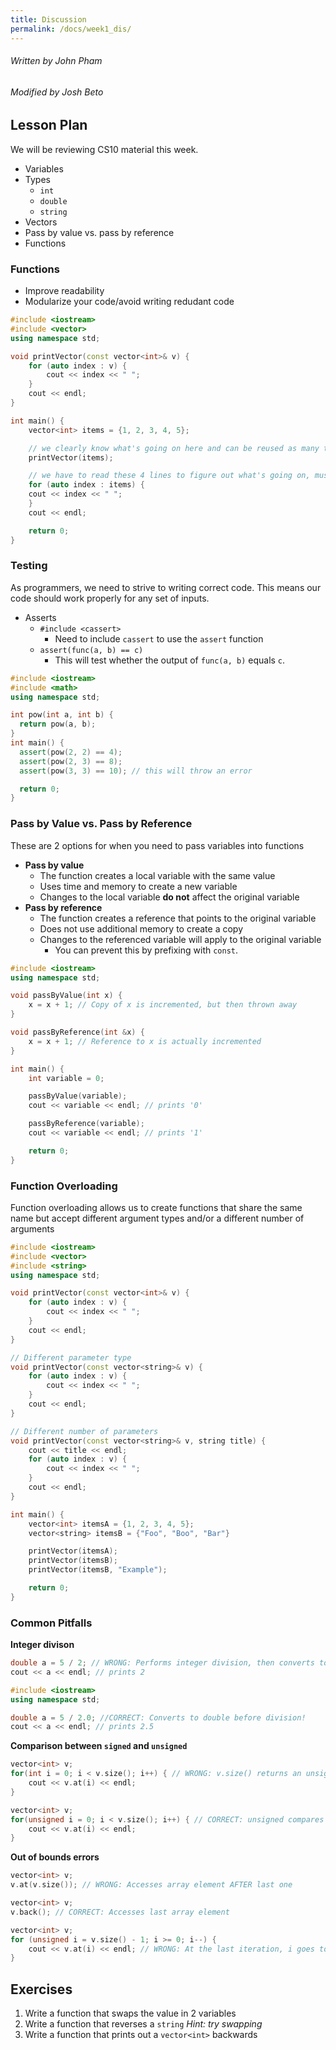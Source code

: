 ```yaml
---
title: Discussion
permalink: /docs/week1_dis/
---
```


###### Written by John Pham
###### Modified by Josh Beto

## Lesson Plan

We will be reviewing CS10 material this week.

* Variables
* Types
  * `int`
  * `double`
  * `string`
* Vectors
* Pass by value vs. pass by reference
* Functions

### Functions

* Improve readability
* Modularize your code/avoid writing redudant code

```cpp
#include <iostream>
#include <vector>
using namespace std;

void printVector(const vector<int>& v) {
    for (auto index : v) {
        cout << index << " ";
    }
    cout << endl;
}

int main() {
    vector<int> items = {1, 2, 3, 4, 5};

    // we clearly know what's going on here and can be reused as many times as needed
    printVector(items);

    // we have to read these 4 lines to figure out what's going on, must copy-paste to keep printing vector
    for (auto index : items) {
    cout << index << " ";
    }
    cout << endl;

    return 0;
}
```

### Testing

As programmers, we need to strive to writing correct code. This means our code should work properly for any set of inputs.

* Asserts
  * `#include <cassert>`
    * Need to include `cassert` to use the `assert` function
  * `assert(func(a, b) == c)`
    * This will test whether the output of `func(a, b)` equals `c`.

```cpp
#include <iostream>
#include <math>
using namespace std;

int pow(int a, int b) {
  return pow(a, b);
}
int main() {
  assert(pow(2, 2) == 4);
  assert(pow(2, 3) == 8);
  assert(pow(3, 3) == 10); // this will throw an error

  return 0;
}
```

### Pass by Value vs. Pass by Reference

These are 2 options for when you need to pass variables into functions

* **Pass by value**
  * The function creates a local variable with the same value
  * Uses time and memory to create a new variable
  * Changes to the local variable **do not** affect the original variable
* **Pass by reference**
  * The function creates a reference that points to the original variable
  * Does not use additional memory to create a copy
  * Changes to the referenced variable will apply to the original variable
    * You can prevent this by prefixing with `const`.

```cpp
#include <iostream>
using namespace std;

void passByValue(int x) {
    x = x + 1; // Copy of x is incremented, but then thrown away
}

void passByReference(int &x) {
    x = x + 1; // Reference to x is actually incremented
}

int main() {
    int variable = 0;

    passByValue(variable);
    cout << variable << endl; // prints '0'

    passByReference(variable);
    cout << variable << endl; // prints '1'

    return 0;
}

```

### Function Overloading

Function overloading allows us to create functions that share the same name but accept different argument types
and/or a different number of arguments

```cpp
#include <iostream>
#include <vector>
#include <string>
using namespace std;

void printVector(const vector<int>& v) {
    for (auto index : v) {
        cout << index << " ";
    }
    cout << endl;
}

// Different parameter type
void printVector(const vector<string>& v) {
    for (auto index : v) {
        cout << index << " ";
    }
    cout << endl;
}

// Different number of parameters
void printVector(const vector<string>& v, string title) {
    cout << title << endl;
    for (auto index : v) {
        cout << index << " ";
    }
    cout << endl;
}

int main() {
    vector<int> itemsA = {1, 2, 3, 4, 5};
    vector<string> itemsB = {"Foo", "Boo", "Bar"}

    printVector(itemsA);
    printVector(itemsB);
    printVector(itemsB, "Example");

    return 0;
}
```

### Common Pitfalls

**Integer divison**
```cpp
double a = 5 / 2; // WRONG: Performs integer division, then converts to double!
cout << a << endl; // prints 2
```

```cpp
#include <iostream>
using namespace std;

double a = 5 / 2.0; //CORRECT: Converts to double before division!
cout << a << endl; // prints 2.5
```

**Comparison between `signed` and `unsigned`**
```cpp
vector<int> v;
for(int i = 0; i < v.size(); i++) { // WRONG: v.size() returns an unsigned!
    cout << v.at(i) << endl;
}
```

```cpp
vector<int> v;
for(unsigned i = 0; i < v.size(); i++) { // CORRECT: unsigned compares to another unsigned
    cout << v.at(i) << endl;
}
```

**Out of bounds errors**
```cpp
vector<int> v;
v.at(v.size()); // WRONG: Accesses array element AFTER last one
```

```cpp
vector<int> v;
v.back(); // CORRECT: Accesses last array element
```

```cpp
vector<int> v;
for (unsigned i = v.size() - 1; i >= 0; i--) {
    cout << v.at(i) << endl; // WRONG: At the last iteration, i goes to -1, check the type!
}
```

## Exercises

1. Write a function that swaps the value in 2 variables
2. Write a function that reverses a `string` *Hint: try swapping*
3. Write a function that prints out a `vector<int>` backwards
